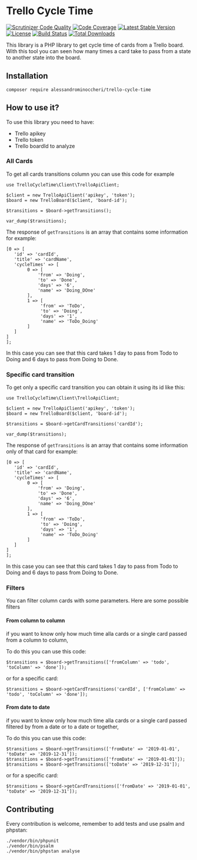 # Trello Cycle Time

[![Scrutinizer Code Quality](https://scrutinizer-ci.com/g/AlessandroMinoccheri/trello-cycle-time/badges/quality-score.png?b=master)](https://scrutinizer-ci.com/g/AlessandroMinoccheri/trello-cycle-time/?branch=master)
[![Code Coverage](https://scrutinizer-ci.com/g/AlessandroMinoccheri/trello-cycle-time/badges/coverage.png?b=master)](https://scrutinizer-ci.com/g/AlessandroMinoccheri/trello-cycle-time/?branch=master)
[![Latest Stable Version](https://poser.pugx.org/alessandrominoccheri/trello-cycle-time/v/stable.svg)](https://packagist.org/packages/alessandrominoccheri/trello-cycle-time)
[![License](https://poser.pugx.org/alessandrominoccheri/trello-cycle-time/license.svg)](https://packagist.org/packages/alessandrominoccheri/trello-cycle-time)
[![Build Status](https://api.travis-ci.org/AlessandroMinoccheri/trello-cycle-time.png)](https://travis-ci.org/AlessandroMinoccheri/trello-cycle-time)
[![Total Downloads](https://poser.pugx.org/alessandrominoccheri/trello-cycle-time/d/total.png)](https://packagist.org/packages/alessandrominoccheri/trello-cycle-time)

This library is a PHP library to get cycle time of cards from a Trello board.
With this tool you can seen how many times a card take to pass from a state to another state into the board.

## Installation

```
composer require alessandrominoccheri/trello-cycle-time
``` 

## How to use it?

To use this library you need to have: 
* Trello apikey
* Trello token
* Trello boardId to analyze

### All Cards

To get all cards transitions column you can use this code for example


```
use TrelloCycleTime\Client\TrelloApiClient;

$client = new TrelloApiClient('apikey', 'token');
$board = new TrelloBoard($client, 'board-id');

$transitions = $board->getTransitions();

var_dump($transitions);

```

The response of ```getTransitions``` is an array that contains some information for example:

```
[0 => [
   'id' => 'cardId',
   'title' => 'cardName',
   'cycleTimes' => [
        0 => [
            'from' => 'Doing',
            'to' => 'Done',
            'days' => '6',
            'name' => 'Doing_DOne'
        ],
        1 => [
             'from' => 'ToDo',
             'to' => 'Doing',
             'days' => '1',
             'name' => 'ToDo_Doing'
        ]
   ]
]
];
```

In this case you can see that this card takes 1 day to pass from Todo to Doing and 6 days to pass from Doing to Done.

### Specific card transition

To get only a specific card transition you can obtain it using its id like this:


```
use TrelloCycleTime\Client\TrelloApiClient;

$client = new TrelloApiClient('apikey', 'token');
$board = new TrelloBoard($client, 'board-id');

$transitions = $board->getCardTransitions('cardId');

var_dump($transitions);

```

The response of ```getTransitions``` is an array that contains some information only of that card for example:

```
[0 => [
   'id' => 'cardId',
   'title' => 'cardName',
   'cycleTimes' => [
        0 => [
            'from' => 'Doing',
            'to' => 'Done',
            'days' => '6',
            'name' => 'Doing_DOne'
        ],
        1 => [
             'from' => 'ToDo',
             'to' => 'Doing',
             'days' => '1',
             'name' => 'ToDo_Doing'
        ]
   ]
]
];
```

In this case you can see that this card takes 1 day to pass from Todo to Doing and 6 days to pass from Doing to Done.


### Filters

You can filter column cards with some parameters.
 Here are some possible filters
 

#### From column to column 
if you want to know only how much time alla cards or a single card passed from a column to column,
 
To do this you can use this code:

```
$transitions = $board->getTransitions(['fromColumn' => 'todo', 'toColumn' => 'done']);
```

or for a specific card:

```
$transitions = $board->getCardTransitions('cardId', ['fromColumn' => 'todo', 'toColumn' => 'done']);
```

#### From date to date 
if you want to know only how much time alla cards or a single card passed filtered by from a date or to a date or together,
 
To do this you can use this code:

```
$transitions = $board->getTransitions(['fromDate' => '2019-01-01', 'toDate' => '2019-12-31']);
$transitions = $board->getTransitions(['fromDate' => '2019-01-01']);
$transitions = $board->getTransitions(['toDate' => '2019-12-31']);

```

or for a specific card:

```
$transitions = $board->getCardTransitions(['fromDate' => '2019-01-01', 'toDate' => '2019-12-31']);
```

## Contributing

Every contribution is welcome, remember to add tests and use psalm and phpstan:

```
./vendor/bin/phpunit
./vendor/bin/psalm
./vendor/bin/phpstan analyse
```
